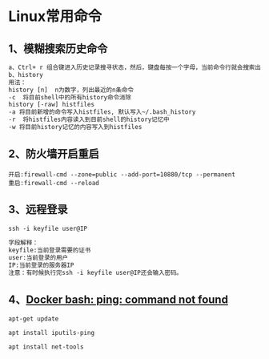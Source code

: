 # Linux常用命令

## 1、模糊搜索历史命令

```tex
a、Ctrl+ r 组合键进入历史记录搜寻状态，然后，键盘每按一个字母，当前命令行就会搜索出命令历史记录．
b、history
用法：
history [n]  n为数字，列出最近的n条命令
-c  将目前shell中的所有history命令消除
history [-raw] histfiles
-a 将目前新增的命令写入histfiles, 默认写入~/.bash_history
-r  将histfiles内容读入到目前shell的history记忆中
-w 将目前history记忆的内容写入到histfiles
```

## 2、防火墙开启重启

```properties
开启:firewall-cmd --zone=public --add-port=10880/tcp --permanent
重启:firewall-cmd --reload
```

## 3、远程登录

```tex
ssh -i keyfile user@IP

字段解释：
keyfile:当前登录需要的证书
user:当前登录的用户
IP:当前登录的服务器IP
注意：有时候执行完ssh -i keyfile user@IP还会输入密码。
```

## 4、[Docker bash: ping: command not found](https://www.cnblogs.com/ccielife/p/10921907.html)

```
apt-get update

apt install iputils-ping

apt install net-tools
```

